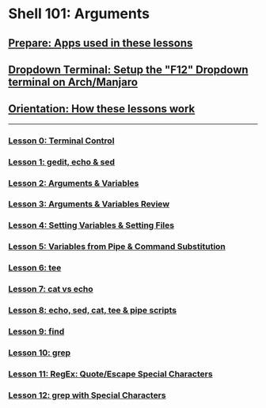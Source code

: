 # Shell 101: Arguments

## [Prepare: Apps used in these lessons](https://github.com/inkVerb/VIP/blob/master/Prepare.md)

## [Dropdown Terminal: Setup the "F12" Dropdown terminal on Arch/Manjaro](https://github.com/inkVerb/VIP/blob/master/Arch-Drop-Terminal.md)

## [Orientation: How these lessons work](https://github.com/inkVerb/VIP/blob/master/Orientation.md)

___

### [Lesson 0: Terminal Control](https://github.com/inkVerb/vip/blob/master/101/Lesson-00.md)

### [Lesson 1: gedit, echo & sed](https://github.com/inkVerb/vip/blob/master/101/Lesson-01.md)

### [Lesson 2: Arguments & Variables](https://github.com/inkVerb/vip/blob/master/101/Lesson-02.md)

### [Lesson 3: Arguments & Variables Review](https://github.com/inkVerb/vip/blob/master/101/Lesson-03.md)

### [Lesson 4: Setting Variables & Setting Files](https://github.com/inkVerb/vip/blob/master/101/Lesson-04.md)

### [Lesson 5: Variables from Pipe & Command Substitution](https://github.com/inkVerb/vip/blob/master/101/Lesson-05.md)

### [Lesson 6: tee](https://github.com/inkVerb/vip/blob/master/101/Lesson-06.md)

### [Lesson 7: cat vs echo](https://github.com/inkVerb/vip/blob/master/101/Lesson-07.md)

### [Lesson 8: echo, sed, cat, tee & pipe scripts](https://github.com/inkVerb/vip/blob/master/101/Lesson-08.md)

### [Lesson 9: find](https://github.com/inkVerb/vip/blob/master/101/Lesson-09.md)

### [Lesson 10: grep](https://github.com/inkVerb/vip/blob/master/101/Lesson-10.md)

### [Lesson 11: RegEx: Quote/Escape Special Characters](https://github.com/inkVerb/vip/blob/master/101/Lesson-11.md)

### [Lesson 12: grep with Special Characters](https://github.com/inkVerb/vip/blob/master/101/Lesson-12.md)
